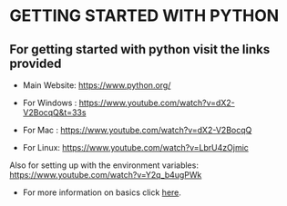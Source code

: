 # GETTING STARTED WITH PYTHON

## For getting started with python visit the links provided

* Main Website: https://www.python.org/

* For Windows : https://www.youtube.com/watch?v=dX2-V2BocqQ&t=33s

* For Mac : https://www.youtube.com/watch?v=dX2-V2BocqQ

* For Linux: https://www.youtube.com/watch?v=LbrU4zOjmic

Also for setting up with the environment variables: https://www.youtube.com/watch?v=Y2q_b4ugPWk

* For more information on basics click [here](./basics). 
